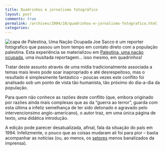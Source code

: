 ```yaml
---
title: Quadrinhos e jornalismo fotográfico
layout: post
comments: true
permalink: /archives/2004/10/quadrinhos-e-jornalismo-fotografico.html
categories:
---
```

<img src="//chester.me/img/blig/palestina.jpg" border=0 alt="capa de Palestina, Uma Nação Ocupada" align=left>Joe Sacco é um reporter fotógrafico que passou um bom tempo em contato direto com a população palestina. Esta experiência se materializou em <a href=http://www.conradeditora.com.br/palestina/ >Palestina, uma nação ocupada</a>, uma inusitada reportagem&#8230; isso mesmo, em quadrinhos!

Tratar deste assunto através de uma mídia tradicionalmente associada a temas mais leves pode soar inapropriado e até desrespeitoso, mas o resultado é simplesmente fantástico &#8211; poucas vezes este conflito foi analisado sob um ponto de vista tão humanista, tão próximo do dia-a-dia da população.

Para quem não conhece as razões deste conflito (que, embora originado por razões ainda mais complexas que as da &#8220;guerra ao terror&#8221;, guarda com esta última a infeliz semelhança de ter sido detonado e agravado pelo intervencionsimo anglo-americano), o autor traz, em uma única página de texto, uma didática introdução.

A edição pode parecer desatualizada, afinal, fala da situação do país em 1994. Infelizmente, o pouco que as coisas mudaram ali foi para pior &#8211; basta acompanhar as notícias (ou, ao menos, os <a href=http://carosamigos.terra.com.br/ >setores</a> menos banalizados da imprensa).
